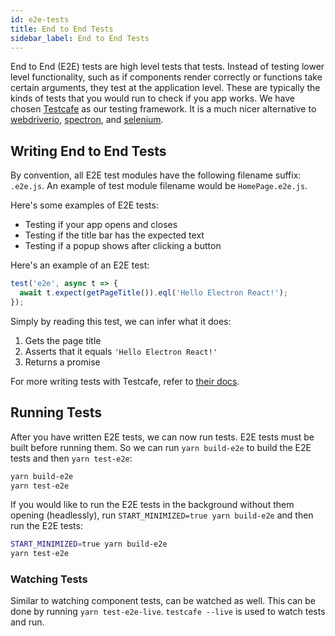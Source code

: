 ```yaml
---
id: e2e-tests
title: End to End Tests
sidebar_label: End to End Tests
---
```


End to End (E2E) tests are high level tests that tests. Instead of testing lower level functionality, such as if components render correctly or functions take certain arguments, they test at the application level. These are typically the kinds of tests that you would run to check if you app works. We have chosen [Testcafe](https://github.com/DevExpress/testcafe) as our testing framework. It is a much nicer alternative to [webdriverio](http://webdriver.io), [spectron](https://electronjs.org/spectron), and [selenium](https://www.seleniumhq.org).

## Writing End to End Tests

By convention, all E2E test modules have the following filename suffix: `.e2e.js`. An example of test module filename would be `HomePage.e2e.js`.

Here's some examples of E2E tests:
* Testing if your app opens and closes
* Testing if the title bar has the expected text
* Testing if a popup shows after clicking a button

Here's an example of an E2E test:
```js
test('e2e', async t => {
  await t.expect(getPageTitle()).eql('Hello Electron React!');
});
```

Simply by reading this test, we can infer what it does:
1. Gets the page title
2. Asserts that it equals `'Hello Electron React!'`
3. Returns a promise

For more writing tests with Testcafe, refer to [their docs](https://devexpress.github.io/testcafe/documentation/test-api/).

## Running Tests

After you have written E2E tests, we can now run tests. E2E tests must be built before running them. So we can run `yarn build-e2e` to build the E2E tests and then `yarn test-e2e`:

```bash
yarn build-e2e
yarn test-e2e
```

If you would like to run the E2E tests in the background without them opening (headlessly), run `START_MINIMIZED=true yarn build-e2e` and then run the E2E tests:

```bash
START_MINIMIZED=true yarn build-e2e
yarn test-e2e
```

### Watching Tests

Similar to watching component tests, can be watched as well. This can be done by running `yarn test-e2e-live`. `testcafe --live` is used to watch tests and run.
